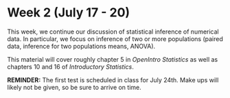 # Week 2 (July 17 - 20)

This week, we continue our discussion of statistical inference of
numerical data. In particular, we focus on inference of two or more
populations (paired data, inference for two populations means, ANOVA).

This material will cover roughly chapter 5 in *OpenIntro Statistics* as
well as chapters 10 and 16 of *Introductory Statistics*.

**REMINDER:** The first test is scheduled in class for July 24th. Make
ups will likely not be given, so be sure to arrive on time.